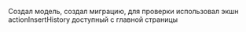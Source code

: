 Создал модель, создал миграцию, для проверки использовал экшн actionInsertHistory доступный с главной страницы
